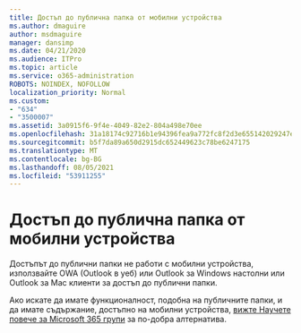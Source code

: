 ```yaml
---
title: Достъп до публична папка от мобилни устройства
ms.author: dmaguire
author: msdmaguire
manager: dansimp
ms.date: 04/21/2020
ms.audience: ITPro
ms.topic: article
ms.service: o365-administration
ROBOTS: NOINDEX, NOFOLLOW
localization_priority: Normal
ms.custom:
- "634"
- "3500007"
ms.assetid: 3a0915f6-9f4e-4049-82e2-804a498e70ee
ms.openlocfilehash: 31a18174c92716b1e94396fea9a772fc8f2d3e655142029247e6e99dae18b03a
ms.sourcegitcommit: b5f7da89a650d2915dc652449623c78be6247175
ms.translationtype: MT
ms.contentlocale: bg-BG
ms.lasthandoff: 08/05/2021
ms.locfileid: "53911255"
---
```

# <a name="public-folder-access-from-mobile-devices"></a>Достъп до публична папка от мобилни устройства

Достъпът до публични папки не работи с мобилни устройства, използвайте OWA (Outlook в уеб) или Outlook за Windows настолни или Outlook за Mac клиенти за достъп до публични папки.

Ако искате да имате функционалност, подобна на публичните папки, и да имате съдържание, достъпно на мобилни устройства, [вижте Научете повече за Microsoft 365 групи](https://support.office.com/article/learn-about-office-365-groups-b565caa1-5c40-40ef-9915-60fdb2d97fa2) за по-добра алтернатива.
  